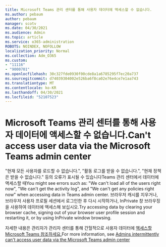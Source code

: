 ```yaml
---
title: Microsoft Teams 관리 센터를 통해 사용자 데이터에 액세스할 수 없습니다.
ms.author: pebaum
author: pebaum
manager: scotv
ms.date: 04/30/2021
ms.audience: Admin
ms.topic: article
ms.service: o365-administration
ROBOTS: NOINDEX, NOFOLLOW
localization_priority: Normal
ms.collection: Adm_O365
ms.custom:
- "11116"
- "9000701"
ms.openlocfilehash: 30c327fde0930f00cde8a1a6785295f7ec20a737
ms.sourcegitcommit: d74039304002e526ba6f8ca02e76e4ce7e1aa743
ms.translationtype: MT
ms.contentlocale: ko-KR
ms.lasthandoff: 04/30/2021
ms.locfileid: "52107523"
---
```

# <a name="cant-access-user-data-via-the-microsoft-teams-admin-center"></a><span data-ttu-id="f1f48-102">Microsoft Teams 관리 센터를 통해 사용자 데이터에 액세스할 수 없습니다.</span><span class="sxs-lookup"><span data-stu-id="f1f48-102">Can't access user data via the Microsoft Teams admin center</span></span>

<span data-ttu-id="f1f48-103">"현재 모든 사용자를 로드할 수 없습니다.", "활동 로그를 받을 수 없습니다.", "현재 정책은 받을 수 없습니다." 등의 오류가 표시될 수 있습니다Teams 관리 센터에서 데이터에 액세스할 때</span><span class="sxs-lookup"><span data-stu-id="f1f48-103">You might see errors such as: "We can't load all of the users right now", "We can't get the activity log", and "We can't get any policies right now" when accessing data in Teams admin center.</span></span> <span data-ttu-id="f1f48-104">브라우저 캐시를 지우거나, 브라우저 사용자 프로필 세션에서 로그인한 후 다시 시작하거나, InPrivate 창 브라우징을 사용하여 데이터에 액세스해 보십시오.</span><span class="sxs-lookup"><span data-stu-id="f1f48-104">Try accessing data by clearing your browser cache, signing out of your browser user profile session and restarting it, or by using InPrivate window browsing.</span></span> 

<span data-ttu-id="f1f48-105">자세한 내용은 관리자가 관리자 센터를 통해 간헐적으로 사용자 데이터에 [액세스할 Microsoft Teams 참조하세요.](https://docs.microsoft.com/microsoftteams/troubleshoot/teams-administration/cannot-access-admin-center)</span><span class="sxs-lookup"><span data-stu-id="f1f48-105">For more information, see [Admins intermittently can't access user data via the Microsoft Teams admin center](https://docs.microsoft.com/microsoftteams/troubleshoot/teams-administration/cannot-access-admin-center)</span></span>
